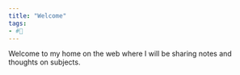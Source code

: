```yaml
---
title: "Welcome"
tags:
- #🌱
---
```


Welcome to my home on the web where I will be sharing notes and thoughts on subjects.